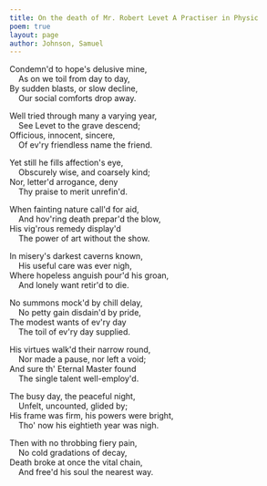 ```yaml
---
title: On the death of Mr. Robert Levet A Practiser in Physic
poem: true
layout: page
author: Johnson, Samuel
---
```

Condemn'd to hope's delusive mine,  
&nbsp;&nbsp;&nbsp; As on we toil from day to day,   
By sudden blasts, or slow decline,  
&nbsp;&nbsp;&nbsp; Our social comforts drop away.  

Well tried through many a varying year,  
&nbsp;&nbsp;&nbsp; See Levet to the grave descend;   
Officious, innocent, sincere,  
&nbsp;&nbsp;&nbsp; Of ev'ry friendless name the friend.  

Yet still he fills affection's eye,  
&nbsp;&nbsp;&nbsp; Obscurely wise, and coarsely kind;   
Nor, letter'd arrogance, deny  
&nbsp;&nbsp;&nbsp; Thy praise to merit unrefin'd.  

When fainting nature call'd for aid,  
&nbsp;&nbsp;&nbsp; And hov'ring death prepar'd the blow,   
His vig'rous remedy display'd  
&nbsp;&nbsp;&nbsp; The power of art without the show.  

In misery's darkest caverns known,  
&nbsp;&nbsp;&nbsp; His useful care was ever nigh,   
Where hopeless anguish pour'd his groan,  
&nbsp;&nbsp;&nbsp; And lonely want retir'd to die.  

No summons mock'd by chill delay,  
&nbsp;&nbsp;&nbsp; No petty gain disdain'd by pride,   
The modest wants of ev'ry day  
&nbsp;&nbsp;&nbsp; The toil of ev'ry day supplied.  

His virtues walk'd their narrow round,  
&nbsp;&nbsp;&nbsp; Nor made a pause, nor left a void;   
And sure th' Eternal Master found  
&nbsp;&nbsp;&nbsp; The single talent well-employ'd.  

The busy day, the peaceful night,  
&nbsp;&nbsp;&nbsp; Unfelt, uncounted, glided by;   
His frame was firm, his powers were bright,  
&nbsp;&nbsp;&nbsp; Tho' now his eightieth year was nigh.  

Then with no throbbing fiery pain,  
&nbsp;&nbsp;&nbsp; No cold gradations of decay,   
Death broke at once the vital chain,  
&nbsp;&nbsp;&nbsp; And free'd his soul the nearest way.<br />

